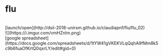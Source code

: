 # flu<br>
<br>
[launch/open](http://dsii-2018-unirsm.github.io/claudiapnf/flu/flu_02)<br>
![](https://i.imgur.com/vmHZnIm.png)
<br>
[google spreadsheet](https://docs.google.com/spreadsheets/d/1tYW41gVKEKVLqQqhA9fMm8k5c9b6fuaOfKrtQ0qxrLY/edit#gid=0)
